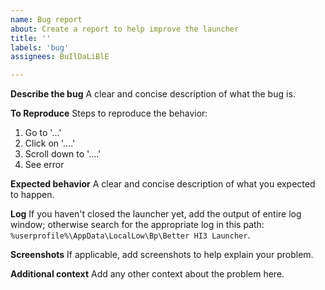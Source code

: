 ```yaml
---
name: Bug report
about: Create a report to help improve the launcher
title: ''
labels: 'bug'
assignees: BuIlDaLiBlE

---
```


**Describe the bug**
A clear and concise description of what the bug is.

**To Reproduce**
Steps to reproduce the behavior:
1. Go to '...'
2. Click on '....'
3. Scroll down to '....'
4. See error

**Expected behavior**
A clear and concise description of what you expected to happen.

**Log**
If you haven't closed the launcher yet, add the output of entire log window; otherwise search for the appropriate log in this path: `%userprofile%\AppData\LocalLow\Bp\Better HI3 Launcher`.

**Screenshots**
If applicable, add screenshots to help explain your problem.

**Additional context**
Add any other context about the problem here.
